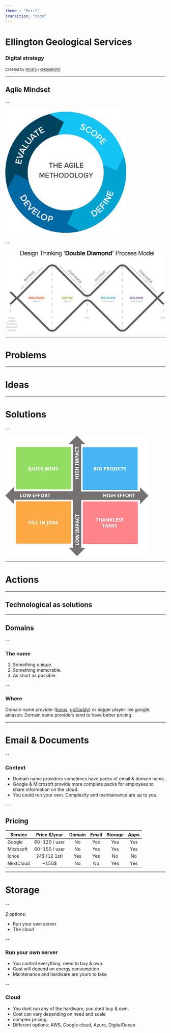 ```yaml
---
theme : "Serif"
transition: "zoom"
---
```


# Ellington Geological Services

### Digital strategy

<small>Created by [Alvaro](http://kanekotic.xom) / [@kanekotic](http://twitter.com/kanekotic)</small>

---

## Agile Mindset

--

![](./resources/agile.png)
<!-- .element class="plain" height="50%" width="50%"-->

--

![](./resources/double_diamond.png)
<!-- .element class="plain" height="100%" width="100%"-->

---

# Problems

---

# Ideas

---

# Solutions

--

![](./resources/impact_effort.png)
<!-- .element class="plain" height="75%" width="75%"-->

---

# Actions

---

## Technological as solutions

---

## Domains

--

### The name

1. Something unique. 
2. Something memorable.
3. As short as possible.

--

### Where

Domain name provider ([Ionos](https://www.ionos.com/), [goDaddy](https://www.godaddy.com/)) or bigger player like google, amazon. Domain name providers tend to have better pricing.

---

# Email & Documents

--

### Context

- Domain name providers sometimes have packs of email & domain name.
- Google & Microsoft provide more complete packs for employees to share information on the cloud.
- You could run your own. Complexity and maintainance are up to you.

--

## Pricing

| Service     |Price $/year    | Domain           | Email  | Storage  |Apps  |
| ------------- | :-----------: | :----: | :----: | :----: |:----: |
| Google      | 60-120 / user  | No | Yes | Yes | Yes |
| Microsoft | 60-150 / user   | No | Yes | Yes | Yes |
| Ionos     | 24$ (12 1st) | Yes | Yes | No | No |
| NextCloud | ~150$  | No | No | Yes | Yes |

---

# Storage

--

2 options:
- Run your own server
- The cloud

--

### Run your own server
- You control everything. need to buy & own.
- Cost will depend on energy consumption
- Maintenance and hardware are yours to take

--

### Cloud

- You dont run any of the hardware, you dont buy & own.
- Cost can vary depending on need and scale
- complex pricing.
- Different options: AWS, Google cloud, Azure, DigitalOcean